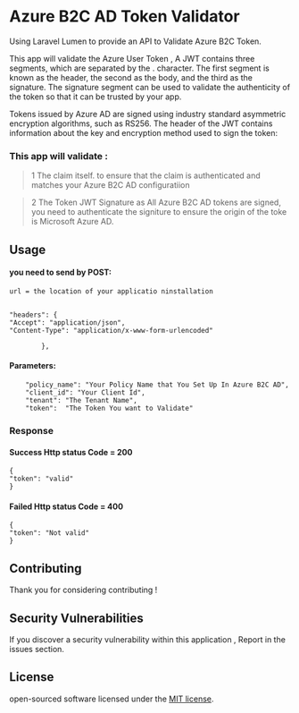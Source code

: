# Azure B2C AD Token Validator

Using Laravel Lumen to provide an API to Validate Azure B2C Token.

This app will validate the Azure User Token , A JWT contains three segments, which are separated by the . character. The first segment is known as the header, the second as the body, and the third as the signature. The signature segment can be used to validate the authenticity of the token so that it can be trusted by your app.

Tokens issued by Azure AD are signed using industry standard asymmetric encryption algorithms, such as RS256. The header of the JWT contains information about the key and encryption method used to sign the token:

### This app will validate :
>1 The claim itself. to ensure that the claim is authenticated and matches your Azure B2C AD configuratiion

>2 The Token JWT Signature as All Azure B2C AD tokens are signed, you need to authenticate the signiture to ensure the origin of the toke is Microsoft Azure AD.

## Usage
#### you need to send by POST:
 
    url = the location of your applicatio ninstallation


    "headers": {
    "Accept": "application/json",
    "Content-Type": "application/x-www-form-urlencoded"

            },

   
#### Parameters:

        "policy_name": "Your Policy Name that You Set Up In Azure B2C AD",
        "client_id": "Your Client Id",
        "tenant": "The Tenant Name",
        "token":  "The Token You want to Validate"

### Response 
#### Success   Http status  Code = 200
    
    {
    "token": "valid"
    }

 
#### Failed Http status Code = 400

    {
    "token": "Not valid"
    }

    

## Contributing

Thank you for considering contributing !

## Security Vulnerabilities

If you discover a security vulnerability within this application , Report in the issues section.

## License

 open-sourced software licensed under the [MIT license](https://opensource.org/licenses/MIT).
